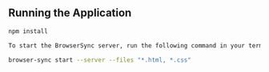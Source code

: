## Running the Application
```bash
npm install

To start the BrowserSync server, run the following command in your terminal:

browser-sync start --server --files "*.html, *.css"
